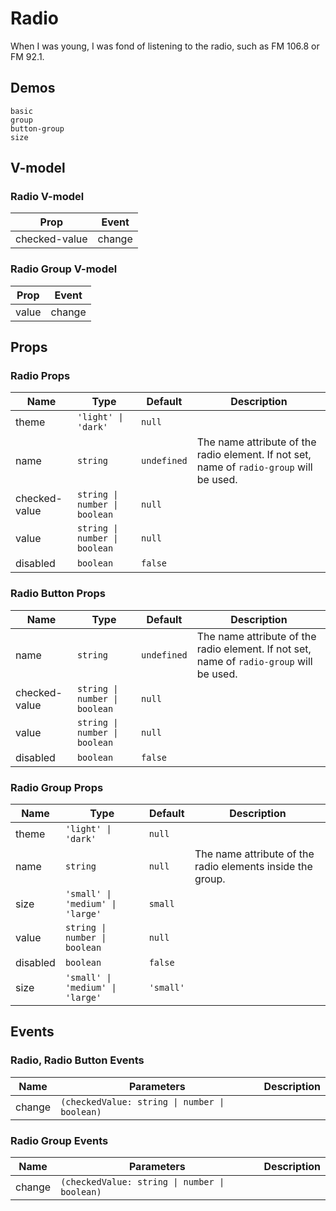 # Radio
<!--single-column-->
When I was young, I was fond of listening to the radio, such as FM 106.8 or FM 92.1.
## Demos
```demo
basic
group
button-group
size
```
## V-model
### Radio V-model
|Prop|Event|
|-|-|
|checked-value|change|

### Radio Group V-model
|Prop|Event|
|-|-|
|value|change|

## Props
### Radio Props
|Name|Type|Default|Description|
|-|-|-|-|
|theme|`'light' \| 'dark'`|`null`||
|name|`string`|`undefined`|The name attribute of the radio element. If not set, name of `radio-group` will be used.|
|checked-value|`string \| number \| boolean`|`null`||
|value|`string \| number \| boolean`|`null`||
|disabled|`boolean`|`false`||

### Radio Button Props
|Name|Type|Default|Description|
|-|-|-|-|
|name|`string`|`undefined`|The name attribute of the radio element. If not set, name of `radio-group` will be used.|
|checked-value|`string \| number \| boolean`|`null`||
|value|`string \| number \| boolean`|`null`||
|disabled|`boolean`|`false`||

### Radio Group Props
|Name|Type|Default|Description|
|-|-|-|-|
|theme|`'light' \| 'dark'`|`null`||
|name|`string`|`null`|The name attribute of the radio elements inside the group.|
|size|`'small' \| 'medium' \| 'large'`|`small`||
|value|`string \| number \| boolean`|`null`||
|disabled|`boolean`|`false`||
|size|`'small' \| 'medium' \| 'large'`|`'small'`||

## Events
### Radio, Radio Button Events
|Name|Parameters|Description|
|-|-|-|
|change|`(checkedValue: string \| number \| boolean)`||

### Radio Group Events
|Name|Parameters|Description|
|-|-|-|
|change|`(checkedValue: string \| number \| boolean)`||
